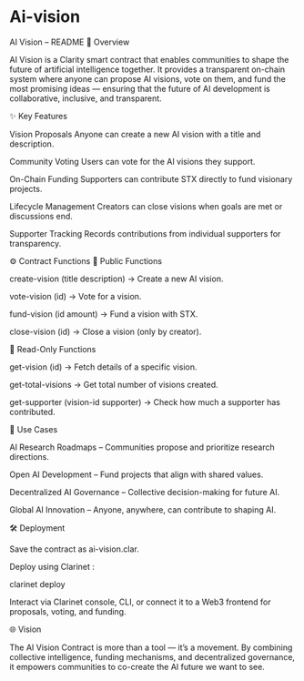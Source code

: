 # Ai-vision
AI Vision – README
📌 Overview

AI Vision is a Clarity smart contract that enables communities to shape the future of artificial intelligence together.
It provides a transparent on-chain system where anyone can propose AI visions, vote on them, and fund the most promising ideas — ensuring that the future of AI development is collaborative, inclusive, and transparent.

✨ Key Features

Vision Proposals
Anyone can create a new AI vision with a title and description.

Community Voting
Users can vote for the AI visions they support.

On-Chain Funding
Supporters can contribute STX directly to fund visionary projects.

Lifecycle Management
Creators can close visions when goals are met or discussions end.

Supporter Tracking
Records contributions from individual supporters for transparency.

⚙️ Contract Functions
🔹 Public Functions

create-vision (title description) → Create a new AI vision.

vote-vision (id) → Vote for a vision.

fund-vision (id amount) → Fund a vision with STX.

close-vision (id) → Close a vision (only by creator).

🔹 Read-Only Functions

get-vision (id) → Fetch details of a specific vision.

get-total-visions → Get total number of visions created.

get-supporter (vision-id supporter) → Check how much a supporter has contributed.

🚀 Use Cases

AI Research Roadmaps – Communities propose and prioritize research directions.

Open AI Development – Fund projects that align with shared values.

Decentralized AI Governance – Collective decision-making for future AI.

Global AI Innovation – Anyone, anywhere, can contribute to shaping AI.

🛠 Deployment

Save the contract as ai-vision.clar.

Deploy using Clarinet
:

clarinet deploy


Interact via Clarinet console, CLI, or connect it to a Web3 frontend for proposals, voting, and funding.

🌐 Vision

The AI Vision Contract is more than a tool — it’s a movement.
By combining collective intelligence, funding mechanisms, and decentralized governance, it empowers communities to co-create the AI future we want to see.
